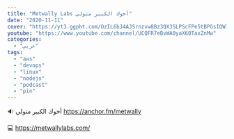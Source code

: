 ```yaml
---
title: "Metwally Labs أخوك الكبير متولي"
date: "2020-11-11"
cover: "https://yt3.ggpht.com/OzIL6bJ4AJSrnzvw8Bz3QX3SLPScFPe5tBPGsIQWIuxnNKx4D08hxQF8S3rcTd2P72Q6N3kGRQ=s88-c-k-c0x00ffffff-no-rj"
youtube: "https://www.youtube.com/channel/UCQFR7eBvWA0yaX60TaxZnMw"
categories:
  - "عربي"
tags:
  - "aws"
  - "devops"
  - "linux"
  - "nodejs"
  - "podcast"
  - "pin"
---
```


🔉
أخوك الكبير متولي
https://anchor.fm/metwally

💻 https://metwallylabs.com/
